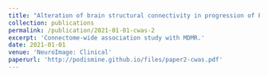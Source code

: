 ```yaml
---
title: "Alteration of brain structural connectivity in progression of Parkinson's disease: A connectome-wide network analysis"
collection: publications
permalink: /publication/2021-01-01-cwas-2
excerpt: 'Connectome-wide association study with MDMR.'
date: 2021-01-01
venue: 'NeuroImage: Clinical'
paperurl: 'http://podismine.github.io/files/paper2-cwas.pdf'
---
```

